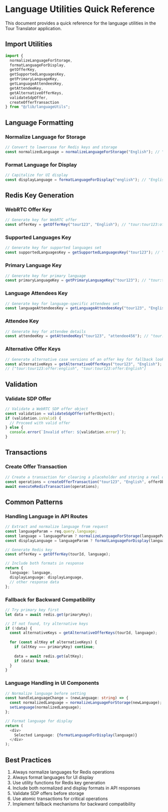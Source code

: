 # Language Utilities Quick Reference

This document provides a quick reference for the language utilities in the Tour Translator application.

## Import Utilities

```typescript
import { 
  normalizeLanguageForStorage, 
  formatLanguageForDisplay,
  getOfferKey,
  getSupportedLanguagesKey,
  getPrimaryLanguageKey,
  getLanguageAttendeesKey,
  getAttendeeKey,
  getAlternativeOfferKeys,
  validateSdpOffer,
  createOfferTransaction
} from "@/lib/languageUtils";
```

## Language Formatting

### Normalize Language for Storage

```typescript
// Convert to lowercase for Redis keys and storage
const normalizedLanguage = normalizeLanguageForStorage("English"); // "english"
```

### Format Language for Display

```typescript
// Capitalize for UI display
const displayLanguage = formatLanguageForDisplay("english"); // "English"
```

## Redis Key Generation

### WebRTC Offer Key

```typescript
// Generate key for WebRTC offer
const offerKey = getOfferKey("tour123", "English"); // "tour:tour123:offer:english"
```

### Supported Languages Key

```typescript
// Generate key for supported languages set
const supportedLanguagesKey = getSupportedLanguagesKey("tour123"); // "tour:tour123:supported_languages"
```

### Primary Language Key

```typescript
// Generate key for primary language
const primaryLanguageKey = getPrimaryLanguageKey("tour123"); // "tour:tour123:primary_language"
```

### Language Attendees Key

```typescript
// Generate key for language-specific attendees set
const languageAttendeesKey = getLanguageAttendeesKey("tour123", "English"); // "tour:tour123:language:english:attendees"
```

### Attendee Key

```typescript
// Generate key for attendee details
const attendeeKey = getAttendeeKey("tour123", "attendee456"); // "tour:tour123:attendee:attendee456"
```

### Alternative Offer Keys

```typescript
// Generate alternative case versions of an offer key for fallback lookups
const alternativeKeys = getAlternativeOfferKeys("tour123", "English");
// ["tour:tour123:offer:english", "tour:tour123:offer:English"]
```

## Validation

### Validate SDP Offer

```typescript
// Validate a WebRTC SDP offer object
const validation = validateSdpOffer(offerObject);
if (validation.isValid) {
  // Proceed with valid offer
} else {
  console.error(`Invalid offer: ${validation.error}`);
}
```

## Transactions

### Create Offer Transaction

```typescript
// Create a transaction for clearing a placeholder and storing a real offer
const operations = createOfferTransaction("tour123", "English", offerObject, 7200);
await executeRedisTransaction(operations);
```

## Common Patterns

### Handling Language in API Routes

```typescript
// Extract and normalize language from request
const languageParam = req.query.language;
const language = languageParam ? normalizeLanguageForStorage(languageParam) : null;
const displayLanguage = languageParam ? formatLanguageForDisplay(languageParam) : null;

// Generate Redis key
const offerKey = getOfferKey(tourId, language);

// Include both formats in response
return {
  language: language,
  displayLanguage: displayLanguage,
  // other response data
};
```

### Fallback for Backward Compatibility

```typescript
// Try primary key first
let data = await redis.get(primaryKey);

// If not found, try alternative keys
if (!data) {
  const alternativeKeys = getAlternativeOfferKeys(tourId, language);
  
  for (const altKey of alternativeKeys) {
    if (altKey === primaryKey) continue;
    
    data = await redis.get(altKey);
    if (data) break;
  }
}
```

### Language Handling in UI Components

```typescript
// Normalize language before setting
const handleLanguageChange = (newLanguage: string) => {
  const normalizedLanguage = normalizeLanguageForStorage(newLanguage);
  setLanguage(normalizedLanguage);
};

// Format language for display
return (
  <div>
    Selected Language: {formatLanguageForDisplay(language)}
  </div>
);
```

## Best Practices

1. Always normalize languages for Redis operations
2. Always format languages for UI display
3. Use utility functions for Redis key generation
4. Include both normalized and display formats in API responses
5. Validate SDP offers before storage
6. Use atomic transactions for critical operations
7. Implement fallback mechanisms for backward compatibility
